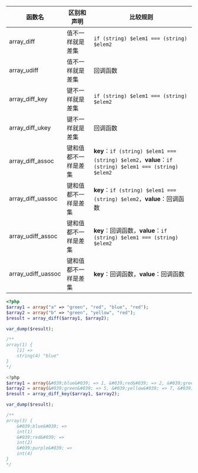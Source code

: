| 函数名                  | 区别和声明         | 比较规则                                                     |
| ----------------------- | ------------------ | ------------------------------------------------------------ |
| array_diff         | 值不一样就是差集     | `if (string) $elem1 === (string) $elem2`                     |
| array_udiff        | 值不一样就是差集     | 回调函数                                                     |
| array_diff_key     | 键不一样就是差集     | `if (string) $elem1 === (string) $elem2`                     |
| array_diff_ukey    | 键不一样就是差集     | 回调函数                                                     |
| array_diff_assoc   | 键和值都不一样是差集 | **key**：`if (string) $elem1 === (string) $elem2`，**value**：`if (string) $elem1 === (string) $elem2` |
| array_diff_uassoc  | 键和值都不一样是差集 | **key**：`if (string) $elem1 === (string) $elem2`，**value**：回调函数 |
| array_udiff_assoc  | 键和值都不一样是差集 | **key**：回调函数，**value**：`if (string) $elem1 === (string) $elem2` |
| array_udiff_uassoc | 键和值都不一样是差集 | **key**：回调函数，**value**：回调函数                       |

```php
<?php
$array1 = array("a" => "green", "red", "blue", "red");
$array2 = array("b" => "green", "yellow", "red");
$result = array_diff($array1, $array2);

var_dump($result);

/**
array(1) {
    [1] =>
    string(4) "blue"
}
*/

<?php
$array1 = array(&#039;blue&#039; => 1, &#039;red&#039; => 2, &#039;green&#039; => 3, &#039;purple&#039; => 4);
$array2 = array(&#039;green&#039; => 5, &#039;yellow&#039; => 7, &#039;cyan&#039; => 8);
$result = array_diff_key($array1, $array2);

var_dump($result);

/**
array(3) {
    &#039;blue&#039; =>
    int(1)
    &#039;red&#039; =>
    int(2)
    &#039;purple&#039; =>
    int(4)
}
*/
```